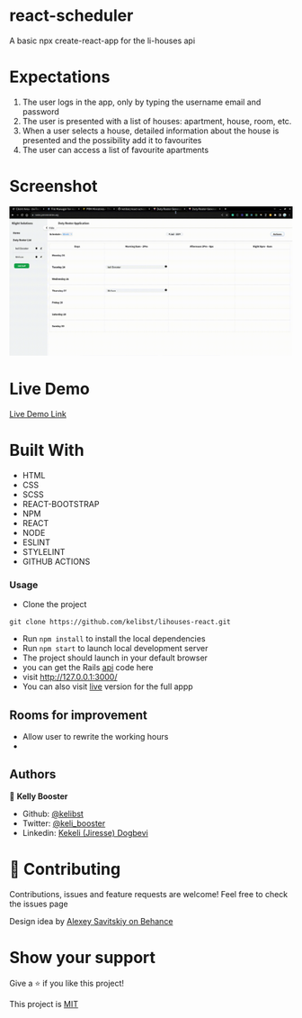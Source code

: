 # react-scheduler

A basic npx create-react-app for the li-houses api

# Expectations

1. The user logs in the app, only by typing the username email and password
2. The user is presented with a list of houses: apartment, house, room, etc.
3. When a user selects a house, detailed information about the house is presented and the possibility add it to favourites
4. The user can access a list of favourite apartments

# Screenshot

![Screenshot](./Roster.gif)

# Live Demo

[Live Demo Link](https://roster.prmministries.org/)

# Built With

- HTML
- CSS
- SCSS
- REACT-BOOTSTRAP
- NPM
- REACT
- NODE
- ESLINT
- STYLELINT
- GITHUB ACTIONS

### Usage

- Clone the project

```
git clone https://github.com/kelibst/lihouses-react.git
```

- Run `npm install` to install the local dependencies
- Run `npm start` to launch local development server
- The project should launch in your default browser
- you can get the Rails [api](https://github.com/kelibst/lihouses-api) code here
- visit http://127.0.0.1:3000/
- You can also visit [live](https://lihouses-react.herokuapp.com/) version for the full appp

## Rooms for improvement

- Allow user to rewrite the working hours
-

## Authors

👤 **Kelly Booster**

- Github: [@kelibst](https://github.com/kelibst)
- Twitter: [@keli_booster](https://twitter.com/keli_booster)
- Linkedin: [Kekeli (Jiresse) Dogbevi
  ](https://www.linkedin.com/in/kekeli-dogbevi-jiresse/)

# 🤝 Contributing

Contributions, issues and feature requests are welcome!
Feel free to check the issues page

Design idea by [Alexey Savitskiy on Behance](https://www.behance.net/alexey_savitskiy)

# Show your support

Give a ⭐️ if you like this project!

This project is [MIT](lic.url)
